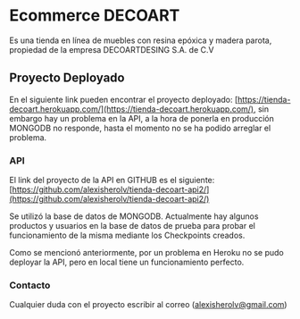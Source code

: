 # Ecommerce DECOART

Es una tienda en línea de muebles con resina epóxica y madera parota, propiedad de la empresa DECOARTDESING S.A. de C.V

## Proyecto Deployado

En el siguiente link pueden encontrar el proyecto deployado: [https://tienda-decoart.herokuapp.com/](https://tienda-decoart.herokuapp.com/), sin embargo hay un problema en la API, a la hora de ponerla en producción MONGODB no responde, hasta el momento no se ha podido arreglar el problema.

### API

El link del proyecto de la API en GITHUB es el siguiente: [https://github.com/alexisherolv/tienda-decoart-api2/](https://github.com/alexisherolv/tienda-decoart-api2/)

Se utilizó la base de datos de MONGODB. Actualmente hay algunos productos y usuarios en la base de datos de prueba para probar el funcionamiento de la misma mediante los Checkpoints creados.

Como se mencionó anteriormente, por un problema en Heroku no se pudo deployar la API, pero en local tiene un funcionamiento perfecto.

### Contacto

Cualquier duda con el proyecto escribir al correo (alexisherolv@gmail.com)